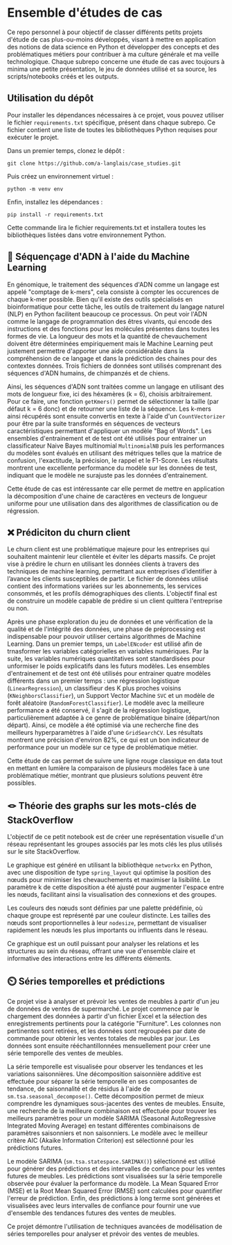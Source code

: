 # Ensemble d'études de cas

Ce repo personnel à pour objectif de classer différents petits projets d'étude de cas plus-ou-moins développés, visant à mettre en application des notions de data science en Python et développer des concepts et des problématiques métiers pour contribuer à ma culture générale et ma veille technologique.
Chaque subrepo concerne une étude de cas avec toujours à minima une petite présentation, le jeu de données utilisé et sa source, les scripts/notebooks créés et les outputs.

## Utilisation du dépôt

Pour installer les dépendances nécessaires à ce projet, vous pouvez utiliser le fichier `requirements.txt` spécifique, présent dans chaque subrepo. Ce fichier contient une liste de toutes les bibliothèques Python requises pour exécuter le projet.

Dans un premier temps, clonez le dépôt :
```shell
git clone https://github.com/a-langlais/case_studies.git
```

Puis créez un environnement virtuel :
```shel
python -m venv env
```

Enfin, installez les dépendances :
```shell
pip install -r requirements.txt
```

Cette commande lira le fichier requirements.txt et installera toutes les bibliothèques listées dans votre environnement Python.

## 🧬 Séquençage d'ADN à l'aide du Machine Learning

En génomique, le traitement des séquences d'ADN comme un langage est appelé "comptage de k-mers", cela consiste à compter les occurences de chaque k-mer possible. Bien qu'il existe des outils spécialisés en bioinformatique pour cette tâche, les outils de traitement du langage naturel (NLP) en Python facilitent beaucoup ce processus. On peut voir l'ADN comme le langage de programmation des êtres vivants, qui encode des instructions et des fonctions pour les molécules présentes dans toutes les formes de vie.
La longueur des mots et la quantité de chevauchement doivent être déterminées empiriquement mais le Machine Learning peut justement permettre d'apporter une aide considérable dans la compréhension de ce langage et dans la prédiction des chaines pour des contextes données.
Trois fichiers de données sont utilisés comprenant des séquences d'ADN humains, de chimpanzés et de chiens.

Ainsi, les séquences d'ADN sont traitées comme un langage en utilisant des mots de longueur fixe, ici des héxamères (k = 6), choisis arbitrairement. Pour ce faire, une fonction `getKmers()` permet de sélectionner la taille (par défaut k = 6 donc) et de retourner une liste de la séquence. Les k-mers ainsi récupérés sont ensuite convertis en texte à l'aide d'un `CountVectorizer` pour être par la suite transformés en séquences de vecteurs caractéristiques permettant d'appliquer un modèle "Bag of Words".
Les ensembles d'entrainement et de test ont été utilisés pour entrainer un classificateur Naive Bayes multinomial `MultinomialNB` puis les performances du modèles sont évalués en utilisant des métriques telles que la matrice de confusion, l'exactitude, la précision, le rappel et le F1-Score.
Les résultats montrent une excellente performance du modèle sur les données de test, indiquant que le modèle ne surajuste pas les données d'entrainement.

Cette étude de cas est intéressante car elle permet de mettre en application la décomposition d'une chaine de caractères en vecteurs de longueur uniforme pour une utilisation dans des algorithmes de classification ou de régression.

## ❌ Prédiciton du churn client

Le churn client est une problématique majeure pour les entreprises qui souhaitent maintenir leur clientèle et éviter les départs massifs. Ce projet vise à prédire le churn en utilisant les données clients à travers des techniques de machine learning, permettant aux entreprises d’identifier à l’avance les clients susceptibles de partir.
Le fichier de données utilisé contient des informations variées sur les abonnements, les services consommés, et les profils démographiques des clients. L'objectif final est de construire un modèle capable de prédire si un client quittera l'entreprise ou non.

Après une phase exploration du jeu de données et une vérification de la qualité et de l'intégrité des données, une phase de préprocessing est indispensable pour pouvoir utiliser certains algorithmes de Machine Learning. Dans un premier temps, un `LabelENcoder` est utilisé afin de trnasformer les variables catégorielles en variables numériques. Par la suite, les variables numériques quantitatives sont standardisées pour unformiser le poids explicatifs dans les futurs modèles.
Les ensembles d'entrainement et de test ont été utilisés pour entrainer quatre modèles différents dans un premier temps : une régression logistique (`LinearRegression`), un classifieur des K plus proches voisins (`KNeighborsClassifier`), un Support Vector Machine `SVC` et un modèle de forêt aléatoire (`RandomForestClassifier`).
Le modèle avec la meilleure performance a été conservé, il s'agit de la régression logistique, particulièrement adaptée à ce genre de problématique binaire (départ/non départ). Ainsi, ce modèle a été optimisé via une recherche fine des meilleurs hyperparamètres à l'aide d'une `GridSearchCV`.
Les résultats montrent une précision d'environ 82%, ce qui est un bon indicateur de performance pour un modèle sur ce type de problématique métier.

Cette étude de cas permet de suivre une ligne rouge classique en data tout en mettant en lumière la comparaison de plusieurs modèles face à une problématique métier, montrant que plusieurs solutions peuvent être possibles.

## 🪢 Théorie des graphs sur les mots-clés de StackOverflow

L'objectif de ce petit notebook est de créer une représentation visuelle d'un réseau représentant les groupes associés par les mots clés les plus utilisés sur le site StackOverflow.

Le graphique est généré en utilisant la bibliothèque `networkx` en Python, avec une disposition de type `spring_layout` qui optimise la position des nœuds pour minimiser les chevauchements et maximiser la lisibilité. Le paramètre k de cette disposition a été ajusté pour augmenter l'espace entre les nœuds, facilitant ainsi la visualisation des connexions et des groupes.

Les couleurs des nœuds sont définies par une palette prédéfinie, où chaque groupe est représenté par une couleur distincte. Les tailles des nœuds sont proportionnelles à leur `nodesize`, permettant de visualiser rapidement les nœuds les plus importants ou influents dans le réseau.

Ce graphique est un outil puissant pour analyser les relations et les structures au sein du réseau, offrant une vue d'ensemble claire et informative des interactions entre les différents éléments.

## ⏲️ Séries temporelles et prédictions

Ce projet vise à analyser et prévoir les ventes de meubles à partir d'un jeu de données de ventes de supermarché. Le projet commence par le chargement des données à partir d'un fichier Excel et la sélection des enregistrements pertinents pour la catégorie "Furniture". Les colonnes non pertinentes sont retirées, et les données sont regroupées par date de commande pour obtenir les ventes totales de meubles par jour. Les données sont ensuite rééchantillonnées mensuellement pour créer une série temporelle des ventes de meubles.

La série temporelle est visualisée pour observer les tendances et les variations saisonnières. Une décomposition saisonnière additive est effectuée pour séparer la série temporelle en ses composantes de tendance, de saisonnalité et de résidus à l'aide de `sm.tsa.seasonal_decompose()`. Cette décomposition permet de mieux comprendre les dynamiques sous-jacentes des ventes de meubles. Ensuite, une recherche de la meilleure combinaison est effectuée pour trouver les meilleurs paramètres pour un modèle SARIMA (Seasonal AutoRegressive Integrated Moving Average) en testant différentes combinaisons de paramètres saisonniers et non saisonniers. Le modèle avec le meilleur critère AIC (Akaike Information Criterion) est sélectionné pour les prédictions futures.

Le modèle SARIMA (`sm.tsa.statespace.SARIMAX()`) sélectionné est utilisé pour générer des prédictions et des intervalles de confiance pour les ventes futures de meubles. Les prédictions sont visualisées sur la série temporelle observée pour évaluer la performance du modèle. La Mean Squared Error (MSE) et la Root Mean Squared Error (RMSE) sont calculées pour quantifier l'erreur de prédiction. Enfin, des prédictions à long terme sont générées et visualisées avec leurs intervalles de confiance pour fournir une vue d'ensemble des tendances futures des ventes de meubles.

Ce projet démontre l'utilisation de techniques avancées de modélisation de séries temporelles pour analyser et prévoir des ventes de meubles.